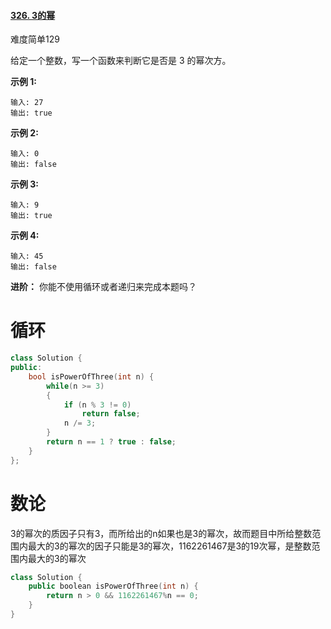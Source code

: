 #### [326. 3的幂](https://leetcode-cn.com/problems/power-of-three/)

难度简单129

给定一个整数，写一个函数来判断它是否是 3 的幂次方。

**示例 1:**

```
输入: 27
输出: true
```

**示例 2:**

```
输入: 0
输出: false
```

**示例 3:**

```
输入: 9
输出: true
```

**示例 4:**

```
输入: 45
输出: false
```

**进阶：**
你能不使用循环或者递归来完成本题吗？



# 循环

```c++
class Solution {
public:
    bool isPowerOfThree(int n) {
        while(n >= 3)
        {
            if (n % 3 != 0)
                return false;
            n /= 3;
        }
        return n == 1 ? true : false;
    }
};
```



# 数论

3的幂次的质因子只有3，而所给出的n如果也是3的幂次，故而题目中所给整数范围内最大的3的幂次的因子只能是3的幂次，1162261467是3的19次幂，是整数范围内最大的3的幂次

```c++
class Solution {
    public boolean isPowerOfThree(int n) {
        return n > 0 && 1162261467%n == 0;
    }
}
```

